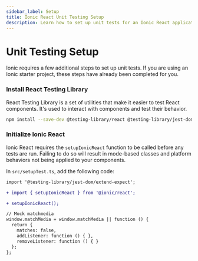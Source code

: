 ```yaml
---
sidebar_label: Setup
title: Ionic React Unit Testing Setup
description: Learn how to set up unit tests for an Ionic React application.
---
```


# Unit Testing Setup

Ionic requires a few additional steps to set up unit tests. If you are using an Ionic starter project, these steps have already been completed for you.

### Install React Testing Library

React Testing Library is a set of utilities that make it easier to test React components. It's used to interact with components and test their behavior.

```bash
npm install --save-dev @testing-library/react @testing-library/jest-dom @testing-library/user-event
```

### Initialize Ionic React

Ionic React requires the `setupIonicReact` function to be called before any tests are run. Failing to do so will result in mode-based classes and platform behaviors not being applied to your components.

In `src/setupTest.ts`, add the following code:

```diff
import '@testing-library/jest-dom/extend-expect';

+ import { setupIonicReact } from '@ionic/react';

+ setupIonicReact();

// Mock matchmedia
window.matchMedia = window.matchMedia || function () {
  return {
    matches: false,
    addListener: function () { },
    removeListener: function () { }
  };
};
```
